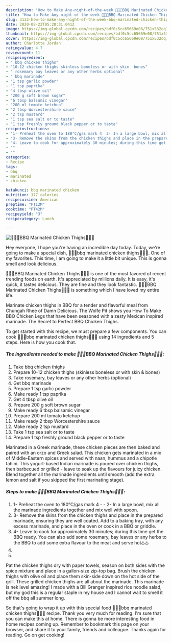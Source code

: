 ```yaml
---
description: "How to Make Any-night-of-the-week 🍗🍟🥗BBQ Marinated Chicken Thighs🍗🍟🥗"
title: "How to Make Any-night-of-the-week 🍗🍟🥗BBQ Marinated Chicken Thighs🍗🍟🥗"
slug: 3132-how-to-make-any-night-of-the-week-bbq-marinated-chicken-thighs
date: 2020-08-22T05:20:31.041Z
image: https://img-global.cpcdn.com/recipes/bdf0c5cc65669e08/751x532cq70/🍗🍟🥗bbq-marinated-chicken-thighs🍗🍟🥗-recipe-main-photo.jpg
thumbnail: https://img-global.cpcdn.com/recipes/bdf0c5cc65669e08/751x532cq70/🍗🍟🥗bbq-marinated-chicken-thighs🍗🍟🥗-recipe-main-photo.jpg
cover: https://img-global.cpcdn.com/recipes/bdf0c5cc65669e08/751x532cq70/🍗🍟🥗bbq-marinated-chicken-thighs🍗🍟🥗-recipe-main-photo.jpg
author: Charlotte Jordan
ratingvalue: 4.7
reviewcount: 11
recipeingredient:
- " bbq chicken thighs"
- "10-12 chicken thighs skinless boneless or with skin  bones"
- " rosemary bay leaves or any other herbs optional"
- " bbq marinade"
- "1 tsp garlic powder"
- "1 tsp paprika"
- "4 tbsp olive oil"
- "200 g soft brown sugar"
- "6 tbsp balsamic vinegar"
- "200 ml tomato ketchup"
- "2 tbsp Worcestershire sauce"
- "2 tsp mustard"
- "1 tsp sea salt or to taste"
- "1 tsp freshly ground black pepper or to taste"
recipeinstructions:
- "1- Preheat the oven to 180°C/gas mark 4  2- In a large bowl, mix all the marinade ingredients together and mix well with spoon."
- "3- Remove the skins from the chicken thighs and place in the prepared marinade, ensuring they are well coated. Add to a baking tray, with any excess marinade, and place in the oven or cook in a BBQ or griddle."
- "4- Leave to cook for approximately 30 minutes; during this time get the BBQ ready. You can also add some rosemary, bay leaves or any herbs to the BBQ to add some extra flavour to the meat and serve hot♨️♨️"
- ""
- ""
categories:
- Recipe
tags:
- bbq
- marinated
- chicken

katakunci: bbq marinated chicken 
nutrition: 177 calories
recipecuisine: American
preptime: "PT12M"
cooktime: "PT42M"
recipeyield: "3"
recipecategory: Lunch

---
```



![🍗🍟🥗BBQ Marinated Chicken Thighs🍗🍟🥗](https://img-global.cpcdn.com/recipes/bdf0c5cc65669e08/751x532cq70/🍗🍟🥗bbq-marinated-chicken-thighs🍗🍟🥗-recipe-main-photo.jpg)

Hey everyone, I hope you're having an incredible day today. Today, we're going to make a special dish, 🍗🍟🥗bbq marinated chicken thighs🍗🍟🥗. One of my favorites. This time, I am going to make it a little bit unique. This is gonna smell and look delicious.

🍗🍟🥗BBQ Marinated Chicken Thighs🍗🍟🥗 is one of the most favored of recent trending foods on earth. It's appreciated by millions daily. It is easy, it's quick, it tastes delicious. They are fine and they look fantastic. 🍗🍟🥗BBQ Marinated Chicken Thighs🍗🍟🥗 is something which I have loved my entire life.

Marinate chicken thighs in BBQ for a tender and flavorful meal from Chungah Rhee of Damn Delicious. The Wolfe Pit shows you How To Make BBQ Chicken Legs that have been seasoned with a zesty Mexican inspired marinade. The Secret to Perfect BBQ Chicken Thighs.


To get started with this recipe, we must prepare a few components. You can cook 🍗🍟🥗bbq marinated chicken thighs🍗🍟🥗 using 14 ingredients and 5 steps. Here is how you cook that.

<!--inarticleads1-->

##### The ingredients needed to make 🍗🍟🥗BBQ Marinated Chicken Thighs🍗🍟🥗:

1. Take  bbq chicken thighs
1. Prepare 10-12 chicken thighs (skinless boneless or with skin &amp; bones)
1. Take  rosemary, bay leaves or any other herbs (optional)
1. Get  bbq marinade
1. Prepare 1 tsp garlic powder
1. Make ready 1 tsp paprika
1. Get 4 tbsp olive oil
1. Prepare 200 g soft brown sugar
1. Make ready 6 tbsp balsamic vinegar
1. Prepare 200 ml tomato ketchup
1. Make ready 2 tbsp Worcestershire sauce
1. Make ready 2 tsp mustard
1. Take 1 tsp sea salt or to taste
1. Prepare 1 tsp freshly ground black pepper or to taste


Marinated in a Greek marinade, these chicken pieces are then baked and paired with an orzo and Greek salad. This chicken gets marinated in a mix of Middle-Eastern spices and served with naan, hummus and a chipotle tahini. This yogurt-based Indian marinade is poured over chicken thighs, then barbecued or grilled - leave to soak up the flavours for juicy chicken. Blend together all the marinade ingredients until smooth (add the extra lemon and salt if you skipped the first marinating stage). 

<!--inarticleads2-->

##### Steps to make 🍗🍟🥗BBQ Marinated Chicken Thighs🍗🍟🥗:

1. 1- Preheat the oven to 180°C/gas mark 4 -  - 2- In a large bowl, mix all the marinade ingredients together and mix well with spoon.
1. 3- Remove the skins from the chicken thighs and place in the prepared marinade, ensuring they are well coated. Add to a baking tray, with any excess marinade, and place in the oven or cook in a BBQ or griddle.
1. 4- Leave to cook for approximately 30 minutes; during this time get the BBQ ready. You can also add some rosemary, bay leaves or any herbs to the BBQ to add some extra flavour to the meat and serve hot♨️♨️
1. 
1. 


Pat the chicken thighs dry with paper towels, season on both sides with the spice mixture and place in a gallon-size zip-top bag. Brush the chicken thighs with olive oil and place them skin-side down on the hot side of the grill. These grilled chicken thighs are all about the marinade. This marinade is nek level amazing! I made with a Bill Granger inspired rice noodle salad, but my god this is a regular staple in my house and I cannot wait to smell it off the bbq all summer long. 

So that's going to wrap it up with this special food 🍗🍟🥗bbq marinated chicken thighs🍗🍟🥗 recipe. Thank you very much for reading. I'm sure that you can make this at home. There is gonna be more interesting food in home recipes coming up. Remember to bookmark this page on your browser, and share it to your family, friends and colleague. Thanks again for reading. Go on get cooking!
